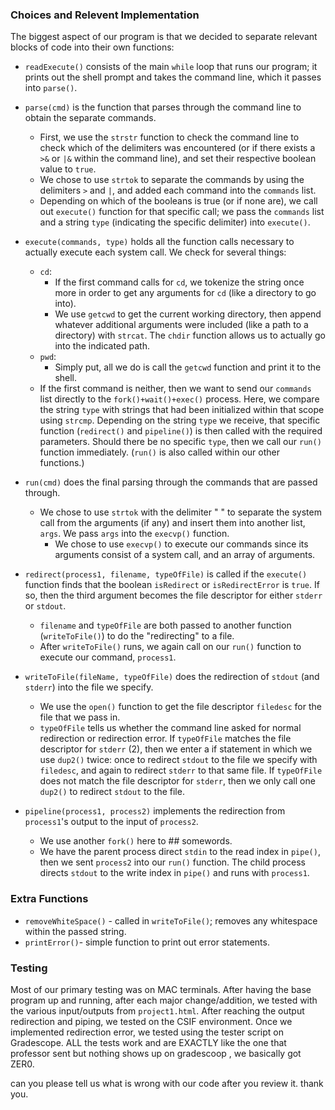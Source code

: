 ### Choices and Relevent Implementation
The biggest aspect of our program is that we decided to separate relevant blocks
 of code into their own functions:

  * `readExecute()` consists of the main `while` loop that runs our program; 
  it prints out the shell prompt and takes the command line, which it passes 
  into `parse()`.

  * `parse(cmd)` is the function that parses through the command line to obtain 
  the separate commands. 
    - First, we use the `strstr` function to check the command line to check 
    which of the delimiters was encountered (or if there exists a `>&` or `|&` 
    within the command line), and set their respective boolean value to `true`. 
    - We chose to use `strtok` to separate the commands by using the delimiters 
    `>` and `|`, and added each command into the `commands` list. 
    - Depending on which of the booleans is true (or if none are), we call out 
    `execute()` function for that specific call; we pass the `commands` list and
     a string `type` (indicating the specific delimiter) into `execute()`.

  * `execute(commands, type)` holds all the function calls necessary to actually
   execute each system call. We check for several things:
    - `cd`: 
        - If the first command calls for `cd`, we tokenize the string once more 
        in order to get any arguments for `cd` (like a directory to go into).
        - We use `getcwd` to get the current working directory, then append 
        whatever additional arguments were included (like a path to a directory)
         with `strcat`. The `chdir` function allows us to actually go into the 
         indicated path.
    - `pwd`:
        - Simply put, all we do is call the `getcwd` function and print it to 
        the shell.
    - If the first command is neither, then we want to send our `commands` list
     directly to the `fork()+wait()+exec()` process. Here, we compare the string
      `type` with strings that had been initialized within that scope using 
      `strcmp`. Depending on the string `type` we receive, that specific 
      function (`redirect()` and `pipeline()`) is then called with the required 
      parameters. Should there be no specific `type`, then we call our `run()` 
      function immediately. (`run()` is also called within our other functions.)

  * `run(cmd)` does the final parsing through the commands that are passed 
  through.
    - We chose to use `strtok` with the delimiter " " to separate the system 
    call from the arguments (if any) and insert them into another list, `args`. 
    We pass `args` into the `execvp()` function.
        - We chose to use `execvp()` to execute our commands since its arguments
         consist of a system call, and an array of arguments.

  * `redirect(process1, filename, typeOfFile)` is called if the `execute()` 
  function finds that the boolean `isRedirect` or `isRedirectError` is `true`. 
  If so, then the third argument becomes the file descriptor for either `stderr`
   or `stdout`.
    - `filename` and `typeOfFile` are both passed to another function 
    (`writeToFile()`) to do the "redirecting" to a file.
    - After `writeToFile()` runs, we again call on our `run()` function to 
    execute our command, `process1`.

  * `writeToFile(fileName, typeOfFile)` does the redirection of `stdout` (and 
  `stderr`) into the file we specify.
    - We use the `open()` function to get the file descriptor `filedesc` for the
     file that we pass in.
    - `typeOfFile` tells us whether the command line asked for normal 
    redirection or redirection error. If `typeOfFile` matches the file 
    descriptor for `stderr` (2), then we enter a if statement in which we use 
    `dup2()` twice: once to redirect `stdout` to the file we specify with 
    `filedesc`, and again to redirect `stderr` to that same file. If 
    `typeOfFile` does not match the file descriptor for `stderr`, then we only 
    call one `dup2()` to redirect `stdout` to the file.

  * `pipeline(process1, process2)` implements the redirection from `process1`'s
  output to the input of `process2`.
    - We use another `fork()` here to ## somewords.
    - We have the parent process direct `stdin` to the read index in `pipe()`, 
    then we sent `process2` into our `run()` function. The child process directs
    `stdout` to the write index in `pipe()` and runs with `process1`.

### Extra Functions
  * `removeWhiteSpace()` - called in `writeToFile()`; removes any whitespace
  within the passed string.
  * `printError()`- simple function to print out error statements.

### Testing
Most of our primary testing was on MAC terminals. After having the base program 
up and running, after each major change/addition, we tested with the various 
input/outputs from `project1.html`. After reaching the output redirection and 
piping, we tested on the CSIF environment. Once we implemented redirection
error, we tested using the tester script on Gradescope.
ALL the tests work and are EXACTLY like the one that professor sent but nothing shows up on gradescoop , 
we basically got ZER0.

can you please tell us what is wrong with our code after you review it. thank you.
